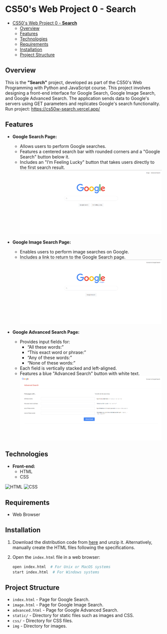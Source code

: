 # CS50's Web Project 0 - **Search**

- [CS50's Web Project 0 - **Search**](#cs50s-web-project-0---search)
  - [Overview](#overview)
  - [Features](#features)
  - [Technologies](#technologies)
  - [Requirements](#requirements)
  - [Installation](#installation)
  - [Project Structure](#project-structure)

## Overview
This is the **"Search"** project, developed as part of the CS50's Web Programming with Python and JavaScript course. This project involves designing a front-end interface for Google Search, Google Image Search, and Google Advanced Search. The application sends data to Google's servers using GET parameters and replicates Google's search functionality. Run project: https://cs50w-search.vercel.app/

## Features
- **Google Search Page:** 
  - Allows users to perform Google searches.
  - Features a centered search bar with rounded corners and a "Google Search" button below it.
  - Includes an "I’m Feeling Lucky" button that takes users directly to the first search result.
  ![Google Search](./assets/img/index.png)

- **Google Image Search Page:** 
  - Enables users to perform image searches on Google.
  - Includes a link to return to the Google Search page.
  ![Google Image Search](./assets/img/image.png)

- **Google Advanced Search Page:**
  - Provides input fields for:
    - “All these words:”
    - “This exact word or phrase:”
    - “Any of these words:”
    - “None of these words:”
  - Each field is vertically stacked and left-aligned.
  - Features a blue "Advanced Search" button with white text.
  ![Google Advanced Search](./assets/img/advanced.png)

## Technologies
- **Front-end:**
  - HTML
  - CSS

<img src="https://img.shields.io/badge/html5-%23E34F26.svg?style=for-the-badge&logo=html5&logoColor=white" alt="HTML" align="center">
<img src="https://img.shields.io/badge/CSS3-1572B6?style=for-the-badge&logo=css3&logoColor=white" alt="CSS" align="center">

## Requirements
- Web Browser

## Installation
1. Download the distribution code from [here](https://cdn.cs50.net/web/2020/spring/projects/0/search.zip) and unzip it. Alternatively, manually create the HTML files following the specifications.

2. Open the `index.html` file in a web browser:
   ```bash
   open index.html  # For Unix or MacOS systems
   start index.html  # For Windows systems

## Project Structure

- `index.html` - Page for Google Search.
- `image.html` - Page for Google Image Search.
- `advanced.html` - Page for Google Advanced Search.
- `static/` - Directory for static files such as images and CSS.
- `css/` - Directory for CSS files.
- `img` - Directory for images.
